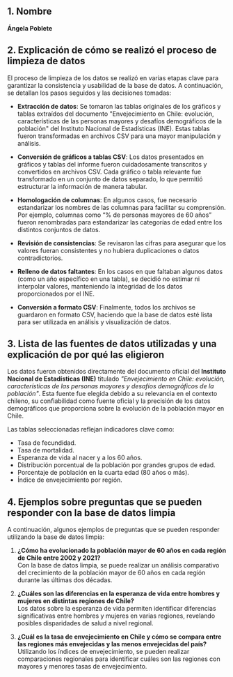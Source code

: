## 1. Nombre
**Ángela Poblete**

## 2. Explicación de cómo se realizó el proceso de limpieza de datos

El proceso de limpieza de los datos se realizó en varias etapas clave para garantizar la consistencia y usabilidad de la base de datos. A continuación, se detallan los pasos seguidos y las decisiones tomadas:

- **Extracción de datos**: Se tomaron las tablas originales de los gráficos y tablas extraídos del documento "Envejecimiento en Chile: evolución, características de las personas mayores y desafíos demográficos de la población" del Instituto Nacional de Estadísticas (INE). Estas tablas fueron transformadas en archivos CSV para una mayor manipulación y análisis.

- **Conversión de gráficos a tablas CSV**: Los datos presentados en gráficos y tablas del informe fueron cuidadosamente transcritos y convertidos en archivos CSV. Cada gráfico o tabla relevante fue transformado en un conjunto de datos separado, lo que permitió estructurar la información de manera tabular.

- **Homologación de columnas**: En algunos casos, fue necesario estandarizar los nombres de las columnas para facilitar su comprensión. Por ejemplo, columnas como “% de personas mayores de 60 años” fueron renombradas para estandarizar las categorías de edad entre los distintos conjuntos de datos.

- **Revisión de consistencias**: Se revisaron las cifras para asegurar que los valores fueran consistentes y no hubiera duplicaciones o datos contradictorios.

- **Relleno de datos faltantes**: En los casos en que faltaban algunos datos (como un año específico en una tabla), se decidió no estimar ni interpolar valores, manteniendo la integridad de los datos proporcionados por el INE.

- **Conversión a formato CSV**: Finalmente, todos los archivos se guardaron en formato CSV, haciendo que la base de datos esté lista para ser utilizada en análisis y visualización de datos.

## 3. Lista de las fuentes de datos utilizadas y una explicación de por qué las eligieron

Los datos fueron obtenidos directamente del documento oficial del **Instituto Nacional de Estadísticas (INE)** titulado *"Envejecimiento en Chile: evolución, características de las personas mayores y desafíos demográficos de la población"*. Esta fuente fue elegida debido a su relevancia en el contexto chileno, su confiabilidad como fuente oficial y la precisión de los datos demográficos que proporciona sobre la evolución de la población mayor en Chile. 

Las tablas seleccionadas reflejan indicadores clave como:

- Tasa de fecundidad.
- Tasa de mortalidad.
- Esperanza de vida al nacer y a los 60 años.
- Distribución porcentual de la población por grandes grupos de edad.
- Porcentaje de población en la cuarta edad (80 años o más).
- Índice de envejecimiento por región.

## 4. Ejemplos sobre preguntas que se pueden responder con la base de datos limpia

A continuación, algunos ejemplos de preguntas que se pueden responder utilizando la base de datos limpia:

1. **¿Cómo ha evolucionado la población mayor de 60 años en cada región de Chile entre 2002 y 2021?**  
   Con la base de datos limpia, se puede realizar un análisis comparativo del crecimiento de la población mayor de 60 años en cada región durante las últimas dos décadas.

2. **¿Cuáles son las diferencias en la esperanza de vida entre hombres y mujeres en distintas regiones de Chile?**  
   Los datos sobre la esperanza de vida permiten identificar diferencias significativas entre hombres y mujeres en varias regiones, revelando posibles disparidades de salud a nivel regional.

3. **¿Cuál es la tasa de envejecimiento en Chile y cómo se compara entre las regiones más envejecidas y las menos envejecidas del país?**  
   Utilizando los índices de envejecimiento, se pueden realizar comparaciones regionales para identificar cuáles son las regiones con mayores y menores tasas de envejecimiento.
